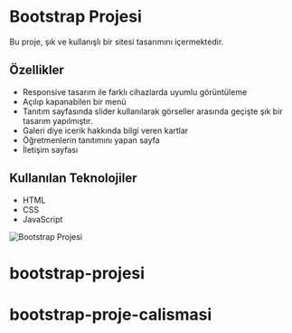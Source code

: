 # Bootstrap Projesi

Bu proje, şık ve kullanışlı bir sitesi tasarımını içermektedir. 

## Özellikler

- Responsive tasarım ile farklı cihazlarda uyumlu görüntüleme
- Açılıp kapanabilen bir menü
- Tanıtım sayfasında slider kullanılarak görseller arasında geçişte şık bir tasarım yapılmıştır.
- Galeri diye icerik hakkında bilgi veren kartlar
- Öğretmenlerin tanıtımını yapan sayfa
- İletişim sayfası 

## Kullanılan Teknolojiler
- HTML
- CSS
- JavaScript

 ![ Bootstrap Projesi](Bootstrap.gif)
# bootstrap-projesi
# bootstrap-proje-calismasi
